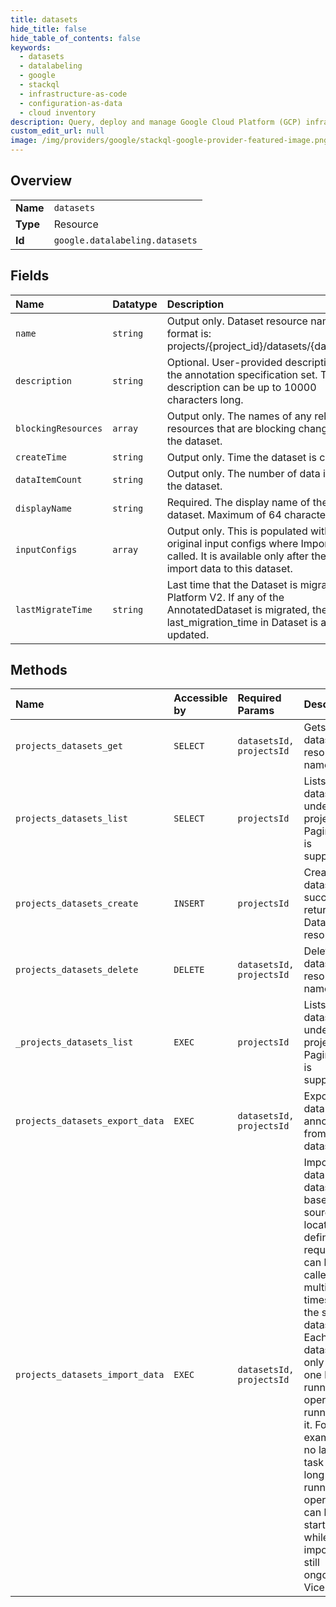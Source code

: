 ```yaml
---
title: datasets
hide_title: false
hide_table_of_contents: false
keywords:
  - datasets
  - datalabeling
  - google    
  - stackql
  - infrastructure-as-code
  - configuration-as-data
  - cloud inventory
description: Query, deploy and manage Google Cloud Platform (GCP) infrastructure and resources using SQL
custom_edit_url: null
image: /img/providers/google/stackql-google-provider-featured-image.png
---
```

  
    

## Overview
<table><tbody>
<tr><td><b>Name</b></td><td><code>datasets</code></td></tr>
<tr><td><b>Type</b></td><td>Resource</td></tr>
<tr><td><b>Id</b></td><td><code>google.datalabeling.datasets</code></td></tr>
</tbody></table>

## Fields
| Name | Datatype | Description |
|:-----|:---------|:------------|
| `name` | `string` | Output only. Dataset resource name, format is: projects/&#123;project_id&#125;/datasets/&#123;dataset_id&#125; |
| `description` | `string` | Optional. User-provided description of the annotation specification set. The description can be up to 10000 characters long. |
| `blockingResources` | `array` | Output only. The names of any related resources that are blocking changes to the dataset. |
| `createTime` | `string` | Output only. Time the dataset is created. |
| `dataItemCount` | `string` | Output only. The number of data items in the dataset. |
| `displayName` | `string` | Required. The display name of the dataset. Maximum of 64 characters. |
| `inputConfigs` | `array` | Output only. This is populated with the original input configs where ImportData is called. It is available only after the clients import data to this dataset. |
| `lastMigrateTime` | `string` | Last time that the Dataset is migrated to AI Platform V2. If any of the AnnotatedDataset is migrated, the last_migration_time in Dataset is also updated. |
## Methods
| Name | Accessible by | Required Params | Description |
|:-----|:--------------|:----------------|:------------|
| `projects_datasets_get` | `SELECT` | `datasetsId, projectsId` | Gets dataset by resource name. |
| `projects_datasets_list` | `SELECT` | `projectsId` | Lists datasets under a project. Pagination is supported. |
| `projects_datasets_create` | `INSERT` | `projectsId` | Creates dataset. If success return a Dataset resource. |
| `projects_datasets_delete` | `DELETE` | `datasetsId, projectsId` | Deletes a dataset by resource name. |
| `_projects_datasets_list` | `EXEC` | `projectsId` | Lists datasets under a project. Pagination is supported. |
| `projects_datasets_export_data` | `EXEC` | `datasetsId, projectsId` | Exports data and annotations from dataset. |
| `projects_datasets_import_data` | `EXEC` | `datasetsId, projectsId` | Imports data into dataset based on source locations defined in request. It can be called multiple times for the same dataset. Each dataset can only have one long running operation running on it. For example, no labeling task (also long running operation) can be started while importing is still ongoing. Vice versa. |
